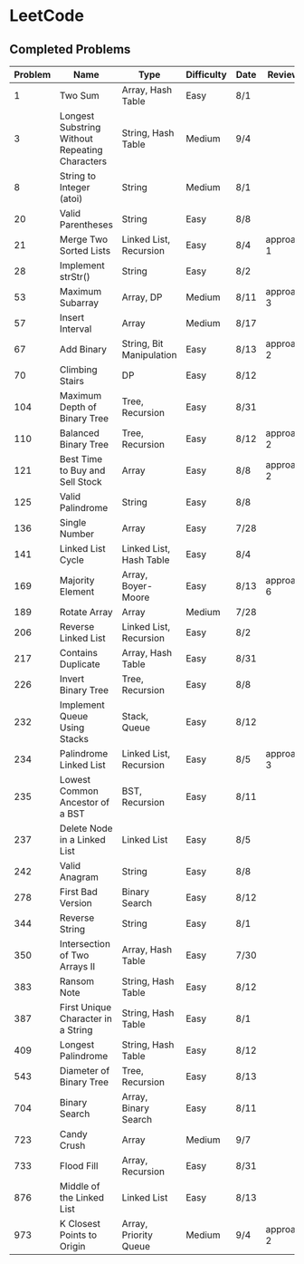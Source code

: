# LeetCode

## Completed Problems

| Problem | Name                                           | Type                     | Difficulty | Date | Review?    |
| ------- | ---------------------------------------------- | ------------------------ | ---------- | ---- | ---------- |
| 1       | Two Sum                                        | Array, Hash Table        | Easy       | 8/1  |            |
| 3       | Longest Substring Without Repeating Characters | String, Hash Table       | Medium     | 9/4  |            |
| 8       | String to Integer (atoi)                       | String                   | Medium     | 8/1  |            |
| 20      | Valid Parentheses                              | String                   | Easy       | 8/8  |            |
| 21      | Merge Two Sorted Lists                         | Linked List, Recursion   | Easy       | 8/4  | approach 1 |
| 28      | Implement strStr()                             | String                   | Easy       | 8/2  |            |
| 53      | Maximum Subarray                               | Array, DP                | Medium     | 8/11 | approach 3 |
| 57      | Insert Interval                                | Array                    | Medium     | 8/17 |            |
| 67      | Add Binary                                     | String, Bit Manipulation | Easy       | 8/13 | approach 2 |
| 70      | Climbing Stairs                                | DP                       | Easy       | 8/12 |            |
| 104     | Maximum Depth of Binary Tree                   | Tree, Recursion          | Easy       | 8/31 |            |
| 110     | Balanced Binary Tree                           | Tree, Recursion          | Easy       | 8/12 | approach 2 |
| 121     | Best Time to Buy and Sell Stock                | Array                    | Easy       | 8/8  | approach 2 |
| 125     | Valid Palindrome                               | String                   | Easy       | 8/8  |            |
| 136     | Single Number                                  | Array                    | Easy       | 7/28 |            |
| 141     | Linked List Cycle                              | Linked List, Hash Table  | Easy       | 8/4  |            |
| 169     | Majority Element                               | Array, Boyer-Moore       | Easy       | 8/13 | approach 6 |
| 189     | Rotate Array                                   | Array                    | Medium     | 7/28 |            |
| 206     | Reverse Linked List                            | Linked List, Recursion   | Easy       | 8/2  |            |
| 217     | Contains Duplicate                             | Array, Hash Table        | Easy       | 8/31 |            |
| 226     | Invert Binary Tree                             | Tree, Recursion          | Easy       | 8/8  |            |
| 232     | Implement Queue Using Stacks                   | Stack, Queue             | Easy       | 8/12 |            |
| 234     | Palindrome Linked List                         | Linked List, Recursion   | Easy       | 8/5  | approach 3 |
| 235     | Lowest Common Ancestor of a BST                | BST, Recursion           | Easy       | 8/11 |            |
| 237     | Delete Node in a Linked List                   | Linked List              | Easy       | 8/5  |            |
| 242     | Valid Anagram                                  | String                   | Easy       | 8/8  |            |
| 278     | First Bad Version                              | Binary Search            | Easy       | 8/12 |            |
| 344     | Reverse String                                 | String                   | Easy       | 8/1  |            |
| 350     | Intersection of Two Arrays II                  | Array, Hash Table        | Easy       | 7/30 |            |
| 383     | Ransom Note                                    | String, Hash Table       | Easy       | 8/12 |            |
| 387     | First Unique Character in a String             | String, Hash Table       | Easy       | 8/1  |            |
| 409     | Longest Palindrome                             | String, Hash Table       | Easy       | 8/12 |            |
| 543     | Diameter of Binary Tree                        | Tree, Recursion          | Easy       | 8/13 |            |
| 704     | Binary Search                                  | Array, Binary Search     | Easy       | 8/11 |            |
| 723     | Candy Crush                                    | Array                    | Medium     | 9/7  |            |
| 733     | Flood Fill                                     | Array, Recursion         | Easy       | 8/31 |            |
| 876     | Middle of the Linked List                      | Linked List              | Easy       | 8/13 |            |
| 973     | K Closest Points to Origin                     | Array, Priority Queue    | Medium     | 9/4  | approach 2 |